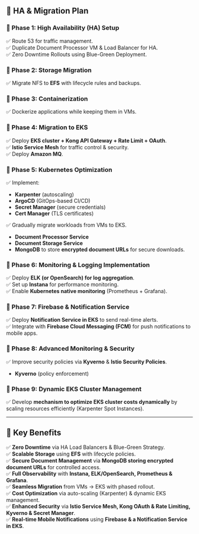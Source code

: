 ## **🚀 HA & Migration Plan**

### **🔹 Phase 1: High Availability (HA) Setup**
✅ Route 53 for traffic management.  
✅ Duplicate Document Processor VM & Load Balancer for HA.  
✅ Zero Downtime Rollouts using Blue-Green Deployment.

### **🔹 Phase 2: Storage Migration**
✅ Migrate NFS to **EFS** with lifecycle rules and backups.

### **🔹 Phase 3: Containerization**
✅ Dockerize applications while keeping them in VMs.

### **🔹 Phase 4: Migration to EKS**
✅ Deploy **EKS cluster + Kong API Gateway + Rate Limit + OAuth**.  
✅ **Istio Service Mesh** for traffic control & security.  
✅ Deploy **Amazon MQ**.

### **🔹 Phase 5: Kubernetes Optimization**
✅ Implement:
- **Karpenter** (autoscaling)
- **ArgoCD** (GitOps-based CI/CD)
- **Secret Manager** (secure credentials)
- **Cert Manager** (TLS certificates)

✅ Gradually migrate workloads from VMs to EKS.
- **Document Processor Service**
- **Document Storage Service**
- **MongoDB** to store **encrypted document URLs** for secure downloads.

### **🔹 Phase 6: Monitoring & Logging Implementation**
✅ Deploy **ELK (or OpenSearch) for log aggregation**.  
✅ Set up **Instana** for performance monitoring.  
✅ Enable **Kubernetes native monitoring** (Prometheus + Grafana).

### **🔹 Phase 7: Firebase & Notification Service**
✅ Deploy **Notification Service in EKS** to send real-time alerts.  
✅ Integrate with **Firebase Cloud Messaging (FCM)** for push notifications to mobile apps.

### **🔹 Phase 8: Advanced Monitoring & Security**
✅ Improve security policies via **Kyverno** & **Istio Security Policies**.
- **Kyverno** (policy enforcement)

### **🔹 Phase 9: Dynamic EKS Cluster Management**
✅ Develop **mechanism to optimize EKS cluster costs dynamically** by scaling resources efficiently (Karpenter Spot Instances).

---

## **🔹 Key Benefits**
✅ **Zero Downtime** via HA Load Balancers & Blue-Green Strategy.  
✅ **Scalable Storage** using **EFS** with lifecycle policies.  
✅ **Secure Document Management** via **MongoDB storing encrypted document URLs** for controlled access.  
✅ **Full Observability** with **Instana, ELK/OpenSearch, Prometheus & Grafana**.  
✅ **Seamless Migration** from VMs → EKS with phased rollout.  
✅ **Cost Optimization** via auto-scaling (Karpenter) & dynamic EKS management.  
✅ **Enhanced Security** via **Istio Service Mesh, Kong OAuth & Rate Limiting, Kyverno & Secret Manager**.  
✅ **Real-time Mobile Notifications** using **Firebase & a Notification Service in EKS**.